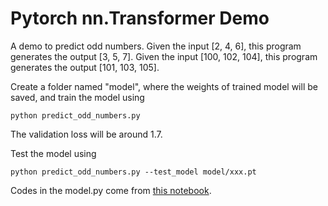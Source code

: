 # Pytorch nn.Transformer Demo
A demo to predict odd numbers. Given the input [2, 4, 6], this program generates the output [3, 5, 7]. Given the input [100, 102, 104], this program generates the output [101, 103, 105].

Create a folder named "model", where the weights of trained model will be saved, and train the model using
```shell script
python predict_odd_numbers.py
```
The validation loss will be around 1.7.
  
Test the model using
```shell script
python predict_odd_numbers.py --test_model model/xxx.pt
```

Codes in the model.py come from [this notebook](https://colab.research.google.com/drive/1g4ZFCGegOmD-xXL-Ggu7K5LVoJeXYJ75).
